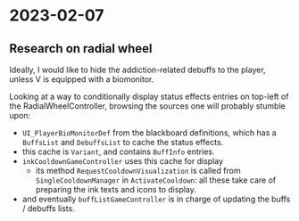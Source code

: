 # 2023-02-07

## Research on radial wheel

Ideally, I would like to hide the addiction-related debuffs to the player, unless V is equipped with a biomonitor.

Looking at a way to conditionally display status effects entries on top-left of the RadialWheelController, browsing the sources one will probably stumble upon:

- `UI_PlayerBioMonitorDef` from the blackboard definitions, which has a `BuffsList` and `DebuffsList` to cache the status effects.
- this cache is `Variant`, and contains `BuffInfo` entries.
- `inkCooldownGameController` uses this cache for display
  - its method `RequestCooldownVisualization` is called from `SingleCooldownManager` in `ActivateCooldown`: all these take care of preparing the ink texts and icons to display.
- and eventually `buffListGameController` is in charge of updating the buffs / debuffs lists.
